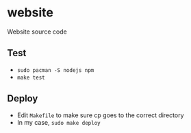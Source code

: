# website
Website source code

## Test
* `sudo pacman -S nodejs npm`
* `make test`

## Deploy
* Edit `Makefile` to make sure cp goes to the correct directory
* In my case, `sudo make deploy`
